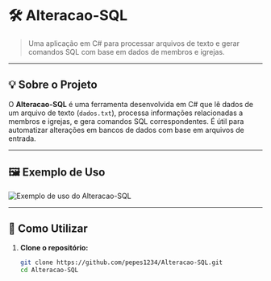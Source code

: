 # 🛠️ Alteracao-SQL

> Uma aplicação em C# para processar arquivos de texto e gerar comandos SQL com base em dados de membros e igrejas.

---

## 💡 Sobre o Projeto

O **Alteracao-SQL** é uma ferramenta desenvolvida em C# que lê dados de um arquivo de texto (`dados.txt`), processa informações relacionadas a membros e igrejas, e gera comandos SQL correspondentes. É útil para automatizar alterações em bancos de dados com base em arquivos de entrada.

---

## 🖼️ Exemplo de Uso

![Exemplo de uso do Alteracao-SQL](https://raw.githubusercontent.com/pepes1234/Alteracao-SQL/main/assets/exemplo-uso.png)

---

## 🚀 Como Utilizar

1. **Clone o repositório:**

   ```bash
   git clone https://github.com/pepes1234/Alteracao-SQL.git
   cd Alteracao-SQL
